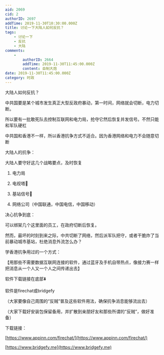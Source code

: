 ```yaml
---
aid: 2069
cid: 2
authorID: 2697
addTime: 2019-11-30T10:30:00.000Z
title: 讨论一下大陆人如何反抗？
tags:
    - 讨论一下
    - 反抗
    - 大陆
comments:
    -
        authorID: 2664
        addTime: 2019-11-30T11:45:00.000Z
        content: 自制大炮
date: 2019-11-30T11:45:00.000Z
category: 时政
---
```


大陆人如何反抗？

中共国要是某个城市发生真正大型反政府暴动，第一时间，网络就会切断，电力切断。

所以要有一批敢死队去控制互联网和电力局，抢夺它然后恢复并发信号。不然只能和军队硬杠

中共国和香港不一样，所以香港抗争方式不适合。因为香港网络和电力不会随意切断

大陆人的抗争：

大陆人要守好这几个战略要点，及时恢复

1.  电力局
    
2.  电视塔🗼
    
3.  基站信号📶
    
4.  网络公司（中国联通，中国电信，中国移动）
    

决心抗争到底：

可以绑架几个这里面的员工，在政府切断后恢复。

然而，最坏的时刻到来之际，中共切断了网络，然后派军队把守，或者干脆炸了当前暴动城市基站，杜绝消息外流怎么办？

学香港抗争用过的一个方式：

【用那些不需要数据互联网连接的软件，通过蓝牙及手机自带热点，像接力赛一样把消息从一个人又一个人之间传递出去】

软件下载链接在底部⬇️

软件是firechat或bridgefy

（大家要像自己周围的“反贼”普及这些软件用法，确保抗争消息能够流出去）

（大家下载好安装包保留备用，并扩散到亲朋好友和那些所谓的“反贼”，做好准备）

下载链接：

[https://www.appinn.com/firechat/](https://www.appinn.com/firechat/)

[https://www.bridgefy.me](https://www.bridgefy.me)
